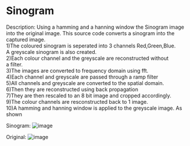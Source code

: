 # Sinogram


Description: 
Using a hamming and a hanning window the Sinogram image into the original image.
This source code converts a sinogram into the captured image.
<br>          1)The coloured sinogram is seperated into 3 channels Red,Green,Blue.
<br>           A greyscale sinogram is also created.
<br>          2)Each colour channel and the greyscale are reconstructed without
<br>            a filter. 
<br>          3)The images are converted to frequency domain using fft.
<br>          4)Each channel and greyscale are passed through a ramp filter
<br>          5)All channels and greyscale are converted to the spatial domain.
<br>          6)Then they are reconstructed using back propagation
<br>          7)They are then rescaled to an 8 bit image and cropped accordingly.
<br>          9)The colour channels are resconstructed back to 1 image.
<br>          10)A hamming and hanning window is applied to the greyscale image.
As shown 

Sinogram:
![image](https://user-images.githubusercontent.com/45408401/113201000-eddafe80-9260-11eb-8f1d-da3bbb6cb88f.png) 

Original: 
![image](https://user-images.githubusercontent.com/45408401/113201560-8a9d9c00-9261-11eb-9ca3-5033d5ca53ec.png)





